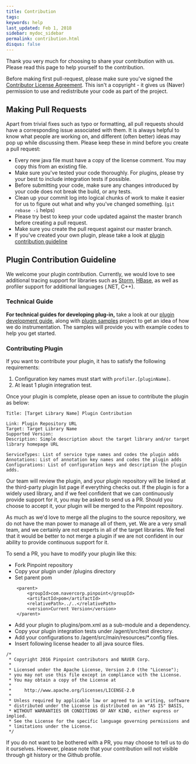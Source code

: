 ```yaml
---
title: Contribution
tags:
keywords: help
last_updated: Feb 1, 2018
sidebar: mydoc_sidebar
permalink: contribution.html
disqus: false
---
```


Thank you very much for choosing to share your contribution with us. Please read this page to help yourself to the contribution.

Before making first pull-request, please make sure you've signed the [Contributor License Agreement](http://goo.gl/forms/A6Bp2LRoG3). This isn't a copyright - it gives us (Naver) permission to use and redistribute your code as part of the project.

## Making Pull Requests
Apart from trivial fixes such as typo or formatting, all pull requests should have a corresponding issue associated with them. It is always helpful to know what people are working on, and different (often better) ideas may pop up while discussing them.
Please keep these in mind before you create a pull request:
* Every new java file must have a copy of the license comment. You may copy this from an existing file.
* Make sure you've tested your code thoroughly. For plugins, please try your best to include integration tests if possible.
* Before submitting your code, make sure any changes introduced by your code does not break the build, or any tests.
* Clean up your commit log into logical chunks of work to make it easier for us to figure out what and why you've changed something. (`git rebase -i` helps)
* Please try best to keep your code updated against the master branch before creating a pull request.
* Make sure you create the pull request against our master branch.
* If you've created your own plugin, please take a look at [plugin contribution guideline](#plugin-contribution-guideline)


## Plugin Contribution Guideline
We welcome your plugin contribution.
Currently, we would love to see additional tracing support for libraries such as [Storm](https://storm.apache.org "Apache Storm"), [HBase](http://hbase.apache.org "Apache HBase"), as well as profiler support for additional languages (.NET, C++).

### Technical Guide
**For technical guides for developing plug-in,** take a look at our [plugin development guide](./plugindevguide.html "Pinpoint Plugin Development Guide"), along with [plugin samples](https://github.com/naver/pinpoint-plugin-sample "Pinpoint Plugin Samples project") project to get an idea of how we do instrumentation. The samples will provide you with example codes to help you get started.  

### Contributing Plugin
If you want to contribute your plugin, it has to satisfy the following requirements:

1. Configuration key names must start with `profiler.[pluginName]`.
2. At least 1 plugin integration test.

Once your plugin is complete, please open an issue to contribute the plugin as below:

```
Title: [Target Library Name] Plugin Contribution

Link: Plugin Repository URL
Target: Target Library Name
Supported Version: 
Description: Simple description about the target library and/or target library homepage URL

ServiceTypes: List of service type names and codes the plugin adds
Annotations: List of annotation key names and codes the plugin adds
Configurations: List of configuration keys and description the plugin adds.
```

Our team will review the plugin, and your plugin repository will be linked at the third-party plugin list page if everything checks out. If the plugin is for a widely used library, and if we feel confident that we can continuously provide support for it, you may be asked to send us a PR. Should you choose to accept it, your plugin will be merged to the Pinpoint repository.

As much as we'd love to merge all the plugins to the source repository, we do not have the man power to manage all of them, yet. We are a very small team, and we certainly are not experts in all of the target libraries. We feel that it would be better to not merge a plugin if we are not confident in our ability to provide continuous support for it.

To send a PR, you have to modify your plugin like this:

* Fork Pinpoint repository
* Copy your plugin under /plugins directory
* Set parent pom
```
    <parent>
        <groupId>com.navercorp.pinpoint</groupId>
        <artifactId>pom</artifactId>
        <relativePath>../..</relativePath>
        <version>Current Version</version>
    </parent>
```
* Add your plugin to plugins/pom.xml as a sub-module and a dependency.
* Copy your plugin integration tests under /agent/src/test directory.
* Add your configurations to /agent/src/main/resources/*.config files.
* Insert following license header to all java source files.
```
/*
 * Copyright 2016 Pinpoint contributors and NAVER Corp.
 *
 * Licensed under the Apache License, Version 2.0 (the "License");
 * you may not use this file except in compliance with the License.
 * You may obtain a copy of the License at
 *
 *     http://www.apache.org/licenses/LICENSE-2.0
 *
 * Unless required by applicable law or agreed to in writing, software
 * distributed under the License is distributed on an "AS IS" BASIS,
 * WITHOUT WARRANTIES OR CONDITIONS OF ANY KIND, either express or implied.
 * See the License for the specific language governing permissions and
 * limitations under the License.
 */
```

If you do not want to be bothered with a PR, you may choose to tell us to do it ourselves. However, please note that your contribution will not visible through git history or the Github profile.



